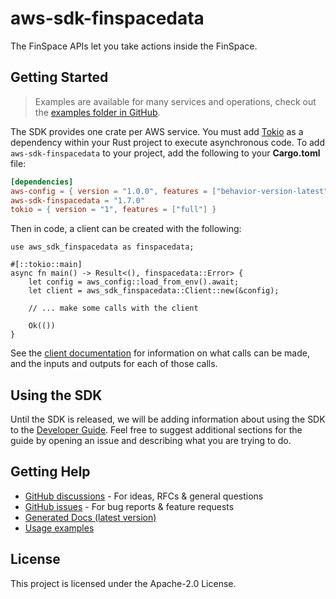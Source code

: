 # aws-sdk-finspacedata

The FinSpace APIs let you take actions inside the FinSpace.

## Getting Started

> Examples are available for many services and operations, check out the
> [examples folder in GitHub](https://github.com/awslabs/aws-sdk-rust/tree/main/examples).

The SDK provides one crate per AWS service. You must add [Tokio](https://crates.io/crates/tokio)
as a dependency within your Rust project to execute asynchronous code. To add `aws-sdk-finspacedata` to
your project, add the following to your **Cargo.toml** file:

```toml
[dependencies]
aws-config = { version = "1.0.0", features = ["behavior-version-latest"] }
aws-sdk-finspacedata = "1.7.0"
tokio = { version = "1", features = ["full"] }
```

Then in code, a client can be created with the following:

```rust,no_run
use aws_sdk_finspacedata as finspacedata;

#[::tokio::main]
async fn main() -> Result<(), finspacedata::Error> {
    let config = aws_config::load_from_env().await;
    let client = aws_sdk_finspacedata::Client::new(&config);

    // ... make some calls with the client

    Ok(())
}
```

See the [client documentation](https://docs.rs/aws-sdk-finspacedata/latest/aws_sdk_finspacedata/client/struct.Client.html)
for information on what calls can be made, and the inputs and outputs for each of those calls.

## Using the SDK

Until the SDK is released, we will be adding information about using the SDK to the
[Developer Guide](https://docs.aws.amazon.com/sdk-for-rust/latest/dg/welcome.html). Feel free to suggest
additional sections for the guide by opening an issue and describing what you are trying to do.

## Getting Help

* [GitHub discussions](https://github.com/awslabs/aws-sdk-rust/discussions) - For ideas, RFCs & general questions
* [GitHub issues](https://github.com/awslabs/aws-sdk-rust/issues/new/choose) - For bug reports & feature requests
* [Generated Docs (latest version)](https://awslabs.github.io/aws-sdk-rust/)
* [Usage examples](https://github.com/awslabs/aws-sdk-rust/tree/main/examples)

## License

This project is licensed under the Apache-2.0 License.

